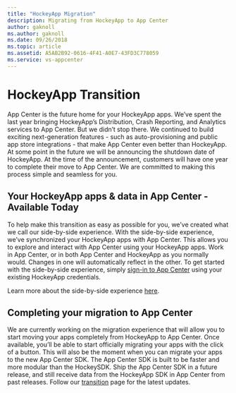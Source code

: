 ```yaml
---
title: "HockeyApp Migration"
description: Migrating from HockeyApp to App Center
author: gaknoll
ms.author: gaknoll
ms.date: 09/26/2018
ms.topic: article
ms.assetid: A5AB2B92-0616-4F41-A0E7-43FD3C778059
ms.service: vs-appcenter
---
```


# HockeyApp Transition

App Center is the future home for your HockeyApp apps. We’ve spent the last year bringing HockeyApp’s Distribution, Crash Reporting, and Analytics services to App Center. But we didn’t stop there. We continued to build exciting next-generation features - such as auto-provisioning and public app store integrations - that make App Center even better than HockeyApp. At some point in the future we will be announcing the shutdown date of HockeyApp. At the time of the announcement, customers will have one year to complete their move to App Center. We are committed to making this process simple and seamless for you. 

## Your HockeyApp apps & data in App Center - Available Today

To help make this transition as easy as possible for you, we’ve created what we call our side-by-side experience. With the side-by-side experience, we’ve synchronized your HockeyApp apps with App Center. This allows you to explore and interact with App Center using your HockeyApp apps. Work in App Center, or in both App Center and HockeyApp as you normally would. Changes in one will automatically reflect in the other. To get started with the side-by-side experience, simply [sign-in to App Center](https://appcenter.ms/login?utm_medium=referral_link&utm_source=Hockey%20App) using your existing HockeyApp credentials. 

Learn more about the side-by-side experience [here](~/migration/hockeyapp/side-by-side.md). 

## Completing your migration to App Center

We are currently working on the migration experience that will allow you to start moving your apps completely from HockeyApp to App Center. Once available, you’ll be able to start officially migrating your apps with the click of a button. This will also be the moment when you can migrate your apps to the new App Center SDK. The App Center SDK is built to be faster and more modular than the HockeySDK. Ship the App Center SDK in a future release, and still receive data from the HockeyApp SDK in App Center from past releases. Follow our [transition](https://www.hockeyapp.net/appcenter/transition/) page for the latest updates.
